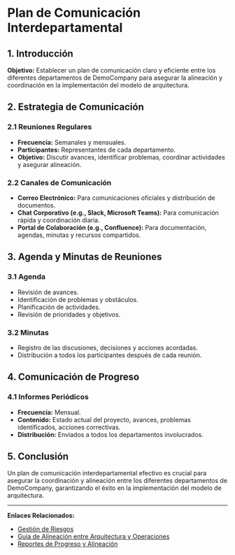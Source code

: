 # Plan de Comunicación Interdepartamental

## 1. Introducción

**Objetivo:** Establecer un plan de comunicación claro y eficiente entre los diferentes departamentos de DemoCompany para asegurar la alineación y coordinación en la implementación del modelo de arquitectura.

## 2. Estrategia de Comunicación

### 2.1 Reuniones Regulares

- **Frecuencia:** Semanales y mensuales.
- **Participantes:** Representantes de cada departamento.
- **Objetivo:** Discutir avances, identificar problemas, coordinar actividades y asegurar alineación.

### 2.2 Canales de Comunicación

- **Correo Electrónico:** Para comunicaciones oficiales y distribución de documentos.
- **Chat Corporativo (e.g., Slack, Microsoft Teams):** Para comunicación rápida y coordinación diaria.
- **Portal de Colaboración (e.g., Confluence):** Para documentación, agendas, minutas y recursos compartidos.

## 3. Agenda y Minutas de Reuniones

### 3.1 Agenda

- Revisión de avances.
- Identificación de problemas y obstáculos.
- Planificación de actividades.
- Revisión de prioridades y objetivos.

### 3.2 Minutas

- Registro de las discusiones, decisiones y acciones acordadas.
- Distribución a todos los participantes después de cada reunión.

## 4. Comunicación de Progreso

### 4.1 Informes Periódicos

- **Frecuencia:** Mensual.
- **Contenido:** Estado actual del proyecto, avances, problemas identificados, acciones correctivas.
- **Distribución:** Enviados a todos los departamentos involucrados.

## 5. Conclusión

Un plan de comunicación interdepartamental efectivo es crucial para asegurar la coordinación y alineación entre los diferentes departamentos de DemoCompany, garantizando el éxito en la implementación del modelo de arquitectura.

---

**Enlaces Relacionados:**
- [Gestión de Riesgos](Gestion_de_Riesgos.md)
- [Guía de Alineación entre Arquitectura y Operaciones](Guia_Aliniacion_Arquitectura_Operaciones.md)
- [Reportes de Progreso y Alineación](Reportes_Progreso_Aliniacion.md)
